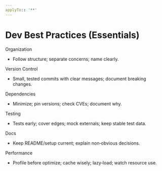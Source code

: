 ```yaml
---
applyTo:: '**'
---
```


# Dev Best Practices (Essentials)

Organization

- Follow structure; separate concerns; name clearly.

Version Control

- Small, tested commits with clear messages; document breaking changes.

Dependencies

- Minimize; pin versions; check CVEs; document why.

Testing

- Tests early; cover edges; mock externals; keep stable test data.

Docs

- Keep README/setup current; explain non‑obvious decisions.

Performance

- Profile before optimize; cache wisely; lazy‑load; watch resource use.
